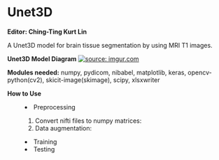 # Unet3D
<strong>Editor: Ching-Ting Kurt Lin</strong>

A Unet3D model for brain tissue segmentation by using MRI T1 images.


<strong>Unet3D Model Diagram</strong>
<a href="https://imgur.com/juLtdhU"><img src="https://i.imgur.com/juLtdhU.png" title="source: imgur.com" /></a>

<strong>Modules needed:</strong>
numpy, pydicom, nibabel, matplotlib, keras, opencv-python(cv2), skicit-image(skimage), scipy, xlsxwriter

<strong>How to Use</strong>
<menu><li>Preprocessing</li>
  <ol><li>Convert nifti files to numpy matrices:</li>
  <li>Data augmentation:</li></ol>
<li>Training</li>
<li>Testing</li></menu>
